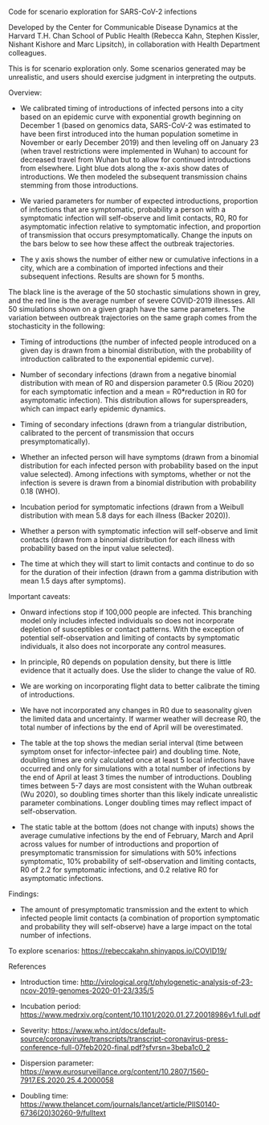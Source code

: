 Code for scenario exploration for SARS-CoV-2 infections

Developed by the Center for Communicable Disease Dynamics at the Harvard T.H. Chan School of Public Health (Rebecca Kahn, Stephen Kissler, Nishant Kishore and Marc Lipsitch), in collaboration with Health Department colleagues. 

This is for scenario exploration only. Some scenarios generated may be unrealistic, and users should exercise judgment in interpreting the outputs.

Overview:

- We calibrated timing of introductions of infected persons into a city based on an epidemic curve with exponential growth beginning on December 1 (based on genomics data, SARS-CoV-2 was estimated to have been first introduced into the human population sometime in November or early December 2019) and then leveling off on January 23 (when travel restrictions were implemented in Wuhan) to account for decreased travel from Wuhan but to allow for continued introductions from elsewhere. Light blue dots along the x-axis show dates of introductions. We then modeled the subsequent transmission chains stemming from those introductions.

- We varied parameters for number of expected introductions, proportion of infections that are symptomatic, probability a person with a symptomatic infection will self-observe and limit contacts, R0, R0 for asymptomatic infection relative to symptomatic infection, and proportion of transmission that occurs presymptomatically. Change the inputs on the bars below to see how these affect the outbreak trajectories.

- The y axis shows the number of either new or cumulative infections in a city, which are a combination of imported infections and their subsequent infections. Results are shown for 5 months.

The black line is the average of the 50 stochastic simulations shown in grey, and the red line is the average number of severe COVID-2019 illnesses. All 50 simulations shown on a given graph have the same parameters. The variation between outbreak trajectories on the same graph comes from the stochasticity in the following:

- Timing of introductions (the number of infected people introduced on a given day is drawn from a binomial distribution, with the probability of introduction calibrated to the exponential epidemic curve).

- Number of secondary infections (drawn from a negative binomial distribution with mean of R0 and dispersion parameter 0.5 (Riou 2020) for each symptomatic infection and a mean = R0*reduction in R0 for asymptomatic infection). This distribution allows for superspreaders, which can impact early epidemic dynamics.

- Timing of secondary infections (drawn from a triangular distribution, calibrated to the percent of transmission that occurs presymptomatically).

- Whether an infected person will have symptoms (drawn from a binomial distribution for each infected person with probability based on the input value selected). Among infections with symptoms, whether or not the infection is severe is drawn from a binomial distribution with probability 0.18 (WHO).

- Incubation period for symptomatic infections (drawn from a Weibull distribution with mean 5.8 days for each illness (Backer 2020)).

- Whether a person with symptomatic infection will self-observe and limit contacts (drawn from a binomial distribution for each illness with probability based on the input value selected).

- The time at which they will start to limit contacts and continue to do so for the duration of their infection (drawn from a gamma distribution with mean 1.5 days after symptoms).

Important caveats:

- Onward infections stop if 100,000 people are infected. This branching model only includes infected individuals so does not incorporate depletion of susceptibles or contact patterns. With the exception of potential self-observation and limiting of contacts by symptomatic individuals, it also does not incorporate any control measures.

- In principle, R0 depends on population density, but there is little evidence that it actually does. Use the slider to change the value of R0.

- We are working on incorporating flight data to better calibrate the timing of introductions.

- We have not incorporated any changes in R0 due to seasonality given the limited data and uncertainty. If warmer weather will decrease R0, the total number of infections by the end of April will be overestimated.

- The table at the top shows the median serial interval (time between symptom onset for infector-infectee pair) and doubling time. Note, doubling times are only calculated once at least 5 local infections have occurred and only for simulations with a total number of infections by the end of April at least 3 times the number of introductions. Doubling times between 5-7 days are most consistent with the Wuhan outbreak (Wu 2020), so doubling times shorter than this likely indicate unrealistic parameter combinations. Longer doubling times may reflect impact of self-observation.

- The static table at the bottom (does not change with inputs) shows the average cumulative infections by the end of February, March and April across values for number of introductions and proportion of presymptomatic transmission for simulations with 50% infections symptomatic, 10% probability of self-observation and limiting contacts, R0 of 2.2 for symptomatic infections, and 0.2 relative R0 for asymptomatic infections.

Findings:

- The amount of presymptomatic transmission and the extent to which infected people limit contacts (a combination of proportion symptomatic and probability they will self-observe) have a large impact on the total number of infections.

To explore scenarios: https://rebeccakahn.shinyapps.io/COVID19/

References

- Introduction time: http://virological.org/t/phylogenetic-analysis-of-23-ncov-2019-genomes-2020-01-23/335/5
  
- Incubation period: https://www.medrxiv.org/content/10.1101/2020.01.27.20018986v1.full.pdf

- Severity: https://www.who.int/docs/default-source/coronaviruse/transcripts/transcript-coronavirus-press-conference-full-07feb2020-final.pdf?sfvrsn=3beba1c0_2

- Dispersion parameter: https://www.eurosurveillance.org/content/10.2807/1560-7917.ES.2020.25.4.2000058

- Doubling time: https://www.thelancet.com/journals/lancet/article/PIIS0140-6736(20)30260-9/fulltext
